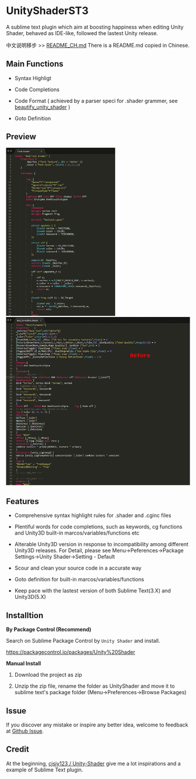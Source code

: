 # UnityShaderST3

A sublime text plugin which aim at boosting happiness when editing Unity Shader, behaved as IDE-like, followed the lastest Unity release.

中文说明移步 >> [README_CH.md](doc/README_CH.md)   There is a README.md copied in Chinese.


## Main Functions

- Syntax Highligt

- Code Completions

- Code Format ( achieved by a parser speci for .shader grammer, see [beautify_unity_shader](https://github.com/waqiju/beautify_unity_shader) )

- Goto Definition


## Preview

<div>
    <img src="doc/syntax_highligt_preview.png" height="460" alt="syntax_highligt_preview"  />
    <img src="doc/code_format_preview.gif" height="460" alt="code_format_preview" />
</div>

## Features

- Comprehensive syntax highlight rules for .shader and .cginc files

- Plentiful words for code completions, such as keywords, cg functions and Unity3D built-in marcos/variables/functions etc

- Alterable Unity3D version in response to incompatibility among different Unity3D releases. For Detail, please see Menu->Peferences->Package Settings->Unity Shader->Setting - Default

- Scour and clean your source code in a accurate way

- Goto definition for built-in marcos/variables/functions

- Keep pace with the lastest version of both Sublime Text(3.X) and Unity3D(5.X)


## Installtion

**By Package Control (Recommend)**

Search on Sublime Package Control by ```Unity Shader``` and install.

https://packagecontrol.io/packages/Unity%20Shader

**Manual Install**

1. Download the project as zip

2. Unzip the zip file, rename the folder as UnityShader and move it to sublime text's package folder (Menu->Preferences->Browse Packages)


## Issue

If you discover any mistake or inspire any better idea, welcome to feedback at [Github Issue](https://github.com/waqiju/unity_shader_st3/issues). 


## Credit

At the beginning, [cjsjy123 / Unity-Shader](https://github.com/cjsjy123/Unity-Shader) give me a lot inspirations and a example of Sublime Text plugin.